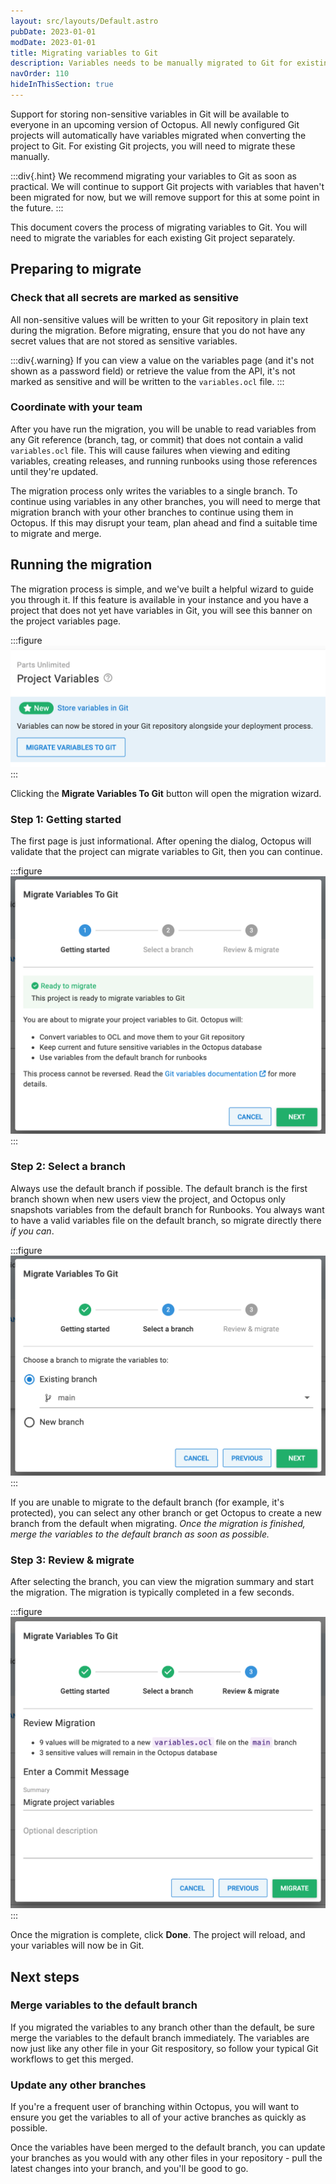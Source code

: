 ```yaml
---
layout: src/layouts/Default.astro
pubDate: 2023-01-01
modDate: 2023-01-01
title: Migrating variables to Git
description: Variables needs to be manually migrated to Git for existing projects
navOrder: 110
hideInThisSection: true
---
```


Support for storing non-sensitive variables in Git will be available to everyone in an upcoming version of Octopus. All newly configured Git projects will automatically have variables migrated when converting the project to Git. For existing Git projects, you will need to migrate these manually.

:::div{.hint}
We recommend migrating your variables to Git as soon as practical. We will continue to support Git projects with variables that haven't been migrated for now, but we will remove support for this at some point in the future.
:::

This document covers the process of migrating variables to Git. You will need to migrate the variables for each existing Git project separately.

## Preparing to migrate

### Check that all secrets are marked as sensitive

All non-sensitive values will be written to your Git repository in plain text during the migration. Before migrating, ensure that you do not have any secret values that are not stored as sensitive variables.


:::div{.warning}
If you can view a value on the variables page (and it's not shown as a password field) or retrieve the value from the API, it's not marked as sensitive and will be written to the `variables.ocl` file.
:::

### Coordinate with your team

After you have run the migration, you will be unable to read variables from any Git reference (branch, tag, or commit) that does not contain a valid `variables.ocl` file. This will cause failures when viewing and editing variables, creating releases, and running runbooks using those references until they're updated.

The migration process only writes the variables to a single branch. To continue using variables in any other branches, you will need to merge that migration branch with your other branches to continue using them in Octopus. If this may disrupt your team, plan ahead and find a suitable time to migrate and merge.

## Running the migration

The migration process is simple, and we've built a helpful wizard to guide you through it. If this feature is available in your instance and you have a project that does not yet have variables in Git, you will see this banner on the project variables page.

:::figure
![Screenshot of banner on Octopus project variables page with title Store variables in Git, and a migrate variables to Git button](/docs/projects/version-control/converting/git-variables-migrator-banner.png)
:::

Clicking the **Migrate Variables To Git** button will open the migration wizard.

### Step 1: Getting started

The first page is just informational. After opening the dialog, Octopus will validate that the project can migrate variables to Git, then you can continue.

:::figure
![Screenshot of page 1 (getting started) on Git variables migration wizard](/docs/projects/version-control/converting/git-variables-migrator-page-1.png)
:::

### Step 2: Select a branch

Always use the default branch if possible. The default branch is the first branch shown when new users view the project, and Octopus only snapshots variables from the default branch for Runbooks. You always want to have a valid variables file on the default branch, so migrate directly there _if you can_.

:::figure
![Screenshot of page 2 (branch selection) on Git variables migration wizard, with existing branch 'main' selected](/docs/projects/version-control/converting/git-variables-migrator-page-2-existing.png)
:::

If you are unable to migrate to the default branch (for example, it's protected), you can select any other branch or get Octopus to create a new branch from the default when migrating. _Once the migration is finished, merge the variables to the default branch as soon as possible._

### Step 3: Review & migrate

After selecting the branch, you can view the migration summary and start the migration. The migration is typically completed in a few seconds.

:::figure
![Screenshot of page 3 (review and migrate) on Git variables migration wizard, showing 9 values will be migrated to a new variables.ocl file on the main branch, and 3 sensitive values will remain in the database. Commit message populated with 'Migrate project variables'](/docs/projects/version-control/converting/git-variables-migrator-page-3.png)
:::

Once the migration is complete, click **Done**. The project will reload, and your variables will now be in Git.

## Next steps

### Merge variables to the default branch

If you migrated the variables to any branch other than the default, be sure merge the variables to the default branch immediately. The variables are now just like any other file in your Git respository, so follow your typical Git workflows to get this merged.

### Update any other branches

If you're a frequent user of branching within Octopus, you will want to ensure you get the variables to all of your active branches as quickly as possible.

Once the variables have been merged to the default branch, you can update your branches as you would with any other files in your repository - pull the latest changes into your branch, and you'll be good to go.